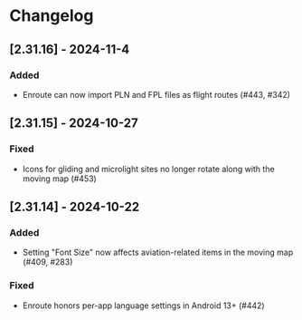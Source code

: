 # Changelog

## [2.31.16] - 2024-11-4

### Added
- Enroute can now import PLN and FPL files as flight routes (#443, #342)


## [2.31.15] - 2024-10-27

### Fixed
- Icons for gliding and microlight sites no longer rotate along with the moving map (#453)


## [2.31.14] - 2024-10-22

### Added
- Setting "Font Size" now affects aviation-related items in the moving map (#409, #283)

### Fixed
- Enroute honors per-app language settings in Android 13+ (#442)
